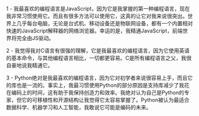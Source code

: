 1 - 我最喜欢的编程语言是JavaScript，因为它是我掌握的第一种编程语言，现在我非常习惯使用它。而且有很多方法可以使用它，这真的让它对我来说很突出。世界上几乎每台电脑，无论是台式机、移动设备还是物联网设备，都有一个内置相对快速的JavaScript解释器的网络浏览器。幸运的是，我精通JavaScript，前端世界将完全由JS驱动。


2 - 我觉得我对C语言有很强的理解，它是我最喜欢的编程语言，因为它使用英语的基本命令，与其他编程语言相比，一切都更容易。C是所有编程语言之父，我很自豪地说我精通它。


3 - Python绝对是我最喜欢的编程语言，因为它对初学者来说很容易上手，而且它的库也是一流的。事实上，我最习惯使用Python的部分原因是支持库减少了我花在编码上的时间，这有助于我保持创造力和效率。我绝对认为自己是Python的专家，但它的可移植性和开源结构让我觉得它太容易掌握了。Python被认为最适合数据科学、机器学习和人工智能，我敢说它可能是编码的未来。
